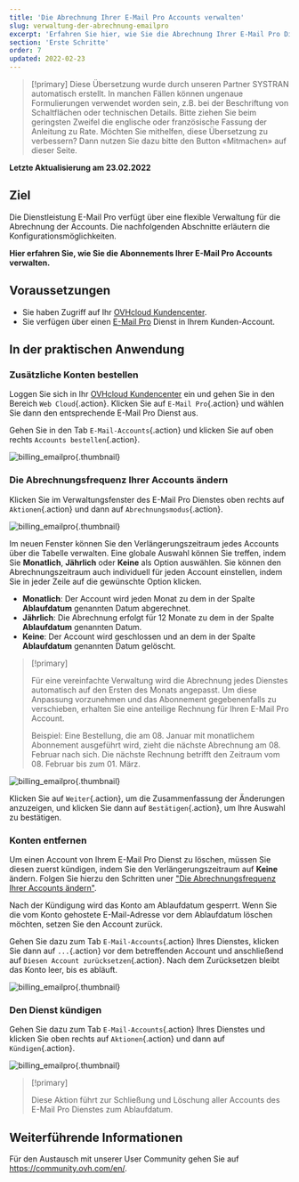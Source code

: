 ```yaml
---
title: 'Die Abrechnung Ihrer E-Mail Pro Accounts verwalten'
slug: verwaltung-der-abrechnung-emailpro
excerpt: 'Erfahren Sie hier, wie Sie die Abrechnung Ihrer E-Mail Pro Dienstleistung verwalten'
section: 'Erste Schritte'
order: 7
updated: 2022-02-23
---
```


> [!primary]
> Diese Übersetzung wurde durch unseren Partner SYSTRAN automatisch erstellt. In manchen Fällen können ungenaue Formulierungen verwendet worden sein, z.B. bei der Beschriftung von Schaltflächen oder technischen Details. Bitte ziehen Sie beim geringsten Zweifel die englische oder französische Fassung der Anleitung zu Rate. Möchten Sie mithelfen, diese Übersetzung zu verbessern? Dann nutzen Sie dazu bitte den Button «Mitmachen» auf dieser Seite.
>

**Letzte Aktualisierung am 23.02.2022**

## Ziel

Die Dienstleistung E-Mail Pro verfügt über eine flexible Verwaltung für die Abrechnung der Accounts. Die nachfolgenden Abschnitte erläutern die Konfigurationsmöglichkeiten.

**Hier erfahren Sie, wie Sie die Abonnements Ihrer E-Mail Pro Accounts verwalten.**

## Voraussetzungen

- Sie haben Zugriff auf Ihr [OVHcloud Kundencenter](https://www.ovh.com/auth/?action=gotomanager&from=https://www.ovh.de/&ovhSubsidiary=de).
- Sie verfügen über einen [E-Mail Pro](https://www.ovhcloud.com/de/emails/email-pro/) Dienst in Ihrem Kunden-Account.

## In der praktischen Anwendung

### Zusätzliche Konten bestellen

Loggen Sie sich in Ihr [OVHcloud Kundencenter](https://www.ovh.com/auth/?action=gotomanager&from=https://www.ovh.de/&ovhSubsidiary=de) ein und gehen Sie in den Bereich `Web Cloud`{.action}. Klicken Sie auf `E-Mail Pro`{.action} und wählen Sie dann den entsprechende E-Mail Pro Dienst aus.

Gehen Sie in den Tab `E-Mail-Accounts`{.action} und klicken Sie auf oben rechts `Accounts bestellen`{.action}.

![billing_emailpro](images/billing-emailpro-01.png){.thumbnail}

### Die Abrechnungsfrequenz Ihrer Accounts ändern <a name="periodicity"></a>

Klicken Sie im Verwaltungsfenster des E-Mail Pro Dienstes oben rechts auf `Aktionen`{.action} und dann auf `Abrechnungsmodus`{.action}. 

![billing_emailpro](images/billing-emailpro-02.png){.thumbnail}

Im neuen Fenster können Sie den Verlängerungszeitraum jedes Accounts über die Tabelle verwalten. Eine globale Auswahl können Sie treffen, indem Sie **Monatlich**, **Jährlich** oder **Keine** als Option auswählen. Sie können den Abrechnungszeitraum auch individuell für jeden Account einstellen, indem Sie in jeder Zeile auf die gewünschte Option klicken.

- **Monatlich**: Der Account wird jeden Monat zu dem in der Spalte **Ablaufdatum** genannten Datum abgerechnet.
- **Jährlich**: Die Abrechnung erfolgt für 12 Monate zu dem in der Spalte **Ablaufdatum** genannten Datum.
- **Keine**: Der Account wird geschlossen und an dem in der Spalte **Ablaufdatum** genannten Datum  gelöscht.

> [!primary]
>
> Für eine vereinfachte Verwaltung wird die Abrechnung jedes Dienstes automatisch auf den Ersten des Monats angepasst. Um diese Anpassung vorzunehmen und das Abonnement gegebenenfalls zu verschieben, erhalten Sie eine anteilige Rechnung für Ihren E-Mail Pro Account.
>
> Beispiel: Eine Bestellung, die am 08. Januar mit monatlichem Abonnement ausgeführt wird, zieht die nächste Abrechnung am 08. Februar nach sich. Die nächste Rechnung betrifft den Zeitraum vom 08. Februar bis zum 01. März.

![billing_emailpro](images/billing-emailpro-03.png){.thumbnail}

Klicken Sie auf `Weiter`{.action}, um die Zusammenfassung der Änderungen anzuzeigen, und klicken Sie dann auf `Bestätigen`{.action}, um Ihre Auswahl zu bestätigen.

### Konten entfernen

Um einen Account von Ihrem E-Mail Pro Dienst zu löschen, müssen Sie diesen zuerst kündigen, indem Sie den Verlängerungszeitraum auf **Keine** ändern. Folgen Sie hierzu den Schritten uner ["Die Abrechnungsfrequenz Ihrer Accounts ändern"](#periodicity).

Nach der Kündigung wird das Konto am Ablaufdatum gesperrt. Wenn Sie die vom Konto gehostete E-Mail-Adresse vor dem Ablaufdatum löschen möchten, setzen Sie den Account zurück.

Gehen Sie dazu zum Tab `E-Mail-Accounts`{.action} Ihres Dienstes, klicken Sie dann auf `...`{.action} vor dem betreffenden Account und anschließend auf `Diesen Account zurücksetzen`{.action}. Nach dem Zurücksetzen bleibt das Konto leer, bis es abläuft.

![billing_emailpro](images/billing-emailpro-04.png){.thumbnail}

### Den Dienst kündigen

Gehen Sie dazu zum Tab `E-Mail-Accounts`{.action} Ihres Dienstes und klicken Sie oben rechts auf `Aktionen`{.action} und dann auf `Kündigen`{.action}. 

![billing_emailpro](images/billing-emailpro-05.png){.thumbnail}

> [!primary]
>
> Diese Aktion führt zur Schließung und Löschung aller Accounts des E-Mail Pro Dienstes zum Ablaufdatum.

## Weiterführende Informationen
 
Für den Austausch mit unserer User Community gehen Sie auf <https://community.ovh.com/en/>.
